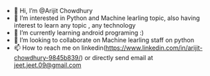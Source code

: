 - 👋 Hi, I’m @Arijit Chowdhury
- 👀 I’m interested in Python and Machine learling topic,  also having interest to learn any topic ,  any technology
- 🌱 I’m currently learning android  programing  :) 
- 💞️ I’m looking to collaborate on Machine learling staff on  python
- 📫 How to reach me  on linkedin(https://www.linkedin.com/in/arijit-chowdhury-9845b839/)  or directly  send email  at  jeet.jeet.09@gmail.com

<!---
Arijit-Chowdhury/Arijit-Chowdhury is a ✨ special ✨ repository because its `README.md` (this file) appears on your GitHub profile.
You can click the Preview link to take a look at your changes.
--->
